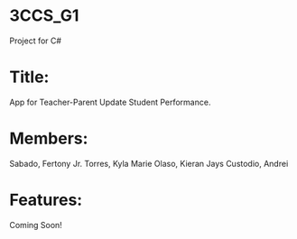 # 3CCS_G1
Project for C#  

# Title:  

App for Teacher-Parent Update Student Performance.  

# Members:  

Sabado, Fertony Jr.
Torres, Kyla Marie
Olaso, Kieran Jays
Custodio, Andrei  

# Features:  

Coming Soon!
